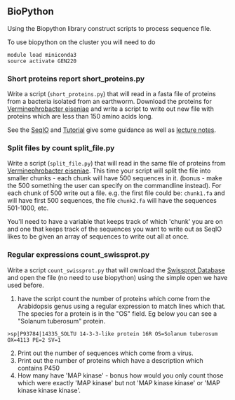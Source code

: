 ## BioPython
Using the Biopython library construct scripts to process sequence file.

To use biopython on the cluster you will need to do
```
module load miniconda3
source activate GEN220
```

### Short proteins report short_proteins.py

Write a script (`short_proteins.py`) that will read in a fasta file of proteins from a bacteria isolated from an earthworm.
Download the proteins for [Verminephrobacter eiseniae](https://ftp.ncbi.nlm.nih.gov/genomes/all/GCF/000/015/565/GCF_000015565.1_ASM1556v1/GCF_000015565.1_ASM1556v1_protein.faa.gz) and write a script to write out new file with proteins which
are less than 150 amino acids long.

See the [SeqIO](https://biopython.org/wiki/SeqIO) and [Tutorial](http://biopython.org/DIST/docs/tutorial/Tutorial.html#sec74) give some guidance as well as [lecture notes](https://biodataprog.github.io/GEN220_2021/Python/06_Packages).

### Split files by count split_file.py

Write a script (`split_file.py`) that will read in the same file of proteins from [Verminephrobacter eiseniae](https://ftp.ncbi.nlm.nih.gov/genomes/all/GCF/000/015/565/GCF_000015565.1_ASM1556v1/GCF_000015565.1_ASM1556v1_protein.faa.gz).
This time your script will split the file into smaller chunks - each chunk will have 500 sequences in it.
(bonus - make the 500 something the user can specify on the commandline instead).
For each chunk of 500 write out a file. e.g. the first file could be: `chunk1.fa` and will have first 500 sequences, the file `chunk2.fa` will have the sequences 501-1000, etc.

You'll need to have a variable that keeps track of which 'chunk' you are on and one that keeps track of the sequences you want to write out as SeqIO likes to be given an array of sequences to write out all at once.

### Regular expressions count_swissprot.py

Write a script `count_swissprot.py` that will ownload the [Swissprot Database](https://ftp.uniprot.org/pub/databases/uniprot/current_release/knowledgebase/complete/uniprot_sprot.fasta.gz) and open the file (no need to use biopython) using the simple open we have used before.

1.  have the script count the number of proteins which come from the Arabidopsis genus using a regular expression to match lines which that. The species for a protein is in the "OS" field. Eg below you can see a "Solanum tuberosum" protein.
```
>sp|P93784|14335_SOLTU 14-3-3-like protein 16R OS=Solanum tuberosum OX=4113 PE=2 SV=1
```


2. Print out the number of sequences which come from a virus.
3. Print out the number of proteins which have a description which contains P450
4. How many have 'MAP kinase' - bonus how would you only count those which were exactly 'MAP kinase' but not 'MAP kinase kinase' or 'MAP kinase kinase kinase'.

